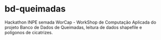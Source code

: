 # bd-queimadas

Hackathon INPE semada WorCap - WorkShop de Computação Aplicada do projeto Banco de Dados de Queimadas, leitura de dados shapefile e polígonos de cicatrizes.

